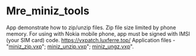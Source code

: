 # Mre_miniz_tools
App demonstrate how to zip/unzip files. Zip file size limited by phone memory.
For using with Nokia mobile phone, app must be signed with IMSI (your SIM card) code.
https://vxpatch.luxferre.top/
Application files - "[miniz_zip.vxp](https://github.com/RDZDX/mre_miniz_tools/blob/main/miniz_zip.vxp?raw=true)"; [miniz_unzip.vxp](https://github.com/RDZDX/mre_miniz_tools/blob/main/miniz_unzip.vxp?raw=true)"; [miniz_ungz.vxp](https://github.com/RDZDX/mre_miniz_tools/blob/main/miniz_ungz.vxp?raw=true)".
